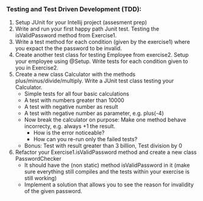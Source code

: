 ### Testing and Test Driven Development (TDD):
1. Setup JUnit for your Intellij project (assesment prep)
2. Write and run your first happy path Junit test. Testing the isValidPassword method from Exercise1.
3. Write a test method for each condition (given by the exercise1) where you expact the the password to be invalid.  
4. Create another test class for testing Employee from exercise2. Setup your employee using @Setup. Write tests for each condition given to you in Exercise2.  
5. Create a new class Calculator with the methods plus/minus/divide/multiply. Write a JUnit test class testing your Calculator. 
    * Simple tests for all four basic calculations
    * A test with numbers greater than 10000
    * A test with negative number as result
    * A test with negative number as parameter, e.g. plus(-4)
    * Now break the calculator on purpose: Make one method behave incorrecty, e.g. always +1 the result.
        * How is the error noticeable?
        * How can you re-run only the failed tests?
    * Bonus: Test with result greater than 3 billion, Test division by 0
6. Refactor your Exercise1.isValidPassword method and create a new class PasswordChecker
    * It should have the (non static) method isValidPassword in it (make sure everything still compiles and the tests within your exercise is still working)
    * Implement a solution that allows you to see the reason for invalidity of the given password.  